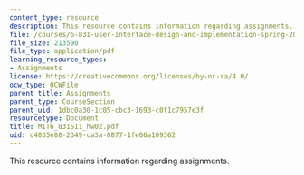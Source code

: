 ```yaml
---
content_type: resource
description: This resource contains information regarding assignments.
file: /courses/6-831-user-interface-design-and-implementation-spring-2011/c4835e882349ca3a88771fe06a109362_MIT6_831S11_hw02.pdf
file_size: 213590
file_type: application/pdf
learning_resource_types:
- Assignments
license: https://creativecommons.org/licenses/by-nc-sa/4.0/
ocw_type: OCWFile
parent_title: Assignments
parent_type: CourseSection
parent_uid: 1dbc0a30-1c05-cbc3-1693-c0f1c7957e3f
resourcetype: Document
title: MIT6_831S11_hw02.pdf
uid: c4835e88-2349-ca3a-8877-1fe06a109362
---
```

This resource contains information regarding assignments.